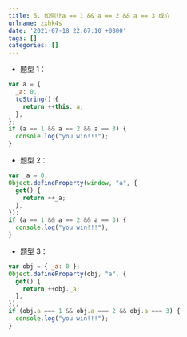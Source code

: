 ```yaml
---
title: 5. 如何让a == 1 && a == 2 && a == 3 成立
urlname: zxhk4s
date: '2021-07-18 22:07:10 +0800'
tags: []
categories: []
---
```


- 题型 1：

```javascript
var a = {
  _a: 0,
  toString() {
    return ++this._a;
  },
};
if (a == 1 && a == 2 && a == 3) {
  console.log("you win!!!");
}
```

- 题型 2：

```javascript
var _a = 0;
Object.defineProperty(window, "a", {
  get() {
    return ++_a;
  },
});
if (a == 1 && a == 2 && a == 3) {
  console.log("you win!!!");
}
```

- 题型 3：

```javascript
var obj = { _a: 0 };
Object.defineProperty(obj, "a", {
  get() {
    return ++obj._a;
  },
});
if (obj.a === 1 && obj.a === 2 && obj.a === 3) {
  console.log("you win!!!");
}
```
